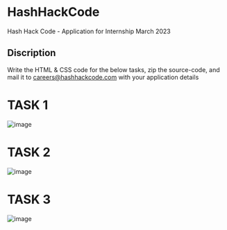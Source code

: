 # HashHackCode
Hash Hack Code - Application for Internship March 2023

## Discription
Write the HTML & CSS code for the below tasks, zip the source-code, and mail it
to careers@hashhackcode.com with your application details

# TASK 1

![image](https://user-images.githubusercontent.com/56465439/220636208-dfc4774f-a5c5-4b45-9068-e6cf57f3d767.png)


# TASK 2

![image](https://user-images.githubusercontent.com/56465439/220636300-2e22d83f-a939-477e-a5e8-3ee7fbc98c85.png)

# TASK 3

![image](https://user-images.githubusercontent.com/56465439/220636457-80fc65c9-64e6-479f-bcd0-a245e12be414.png)
